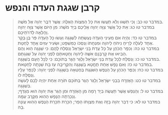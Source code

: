 # קרבן שגגת העדה והנפש

> במדבר טו כב: וְכִי תִשְׁגּוּ וְלֹא תַעֲשׂוּ אֵת כָּל הַמִּצְוֹת הָאֵלֶּה:  אֲשֶׁר דִּבֶּר יְהוָה אֶל מֹשֶׁה.  
> במדבר טו כג: אֵת כָּל אֲשֶׁר צִוָּה יְהוָה אֲלֵיכֶם בְּיַד מֹשֶׁה:  מִן הַיּוֹם אֲשֶׁר צִוָּה יְהוָה וָהָלְאָה לְדֹרֹתֵיכֶם.  
> במדבר טו כד: וְהָיָה אִם מֵעֵינֵי הָעֵדָה נֶעֶשְׂתָה לִשְׁגָגָה וְעָשׂוּ כָל הָעֵדָה פַּר בֶּן בָּקָר אֶחָד לְעֹלָה לְרֵיחַ נִיחֹחַ לַיהוָה וּמִנְחָתוֹ וְנִסְכּוֹ כַּמִּשְׁפָּט; וּשְׂעִיר עִזִּים אֶחָד לְחַטָּת.  
> במדבר טו כה: וְכִפֶּר הַכֹּהֵן עַל כָּל עֲדַת בְּנֵי יִשְׂרָאֵל וְנִסְלַח לָהֶם:  כִּי שְׁגָגָה הִוא וְהֵם הֵבִיאוּ אֶת קָרְבָּנָם אִשֶּׁה לַיהוָה וְחַטָּאתָם לִפְנֵי יְהוָה עַל שִׁגְגָתָם.  
> במדבר טו כו: וְנִסְלַח לְכָל עֲדַת בְּנֵי יִשְׂרָאֵל וְלַגֵּר הַגָּר בְּתוֹכָם:  כִּי לְכָל הָעָם בִּשְׁגָגָה.  
> במדבר טו כז: וְאִם נֶפֶשׁ אַחַת תֶּחֱטָא בִשְׁגָגָה וְהִקְרִיבָה עֵז בַּת שְׁנָתָהּ לְחַטָּאת.  
> במדבר טו כח: וְכִפֶּר הַכֹּהֵן עַל הַנֶּפֶשׁ הַשֹּׁגֶגֶת בְּחֶטְאָה בִשְׁגָגָה לִפְנֵי יְהוָה:  לְכַפֵּר עָלָיו וְנִסְלַח לוֹ.  
> במדבר טו כט: הָאֶזְרָח בִּבְנֵי יִשְׂרָאֵל וְלַגֵּר הַגָּר בְּתוֹכָם תּוֹרָה אַחַת יִהְיֶה לָכֶם לָעֹשֶׂה בִּשְׁגָגָה.  
> במדבר טו ל: וְהַנֶּפֶשׁ אֲשֶׁר תַּעֲשֶׂה בְּיָד רָמָה מִן הָאֶזְרָח וּמִן הַגֵּר אֶת יְהוָה הוּא מְגַדֵּף; וְנִכְרְתָה הַנֶּפֶשׁ הַהִוא מִקֶּרֶב עַמָּהּ.  
> במדבר טו לא: כִּי דְבַר יְהוָה בָּזָה וְאֶת מִצְוָתוֹ הֵפַר; הִכָּרֵת תִּכָּרֵת הַנֶּפֶשׁ הַהִוא עֲוֹנָה בָהּ.   
 

